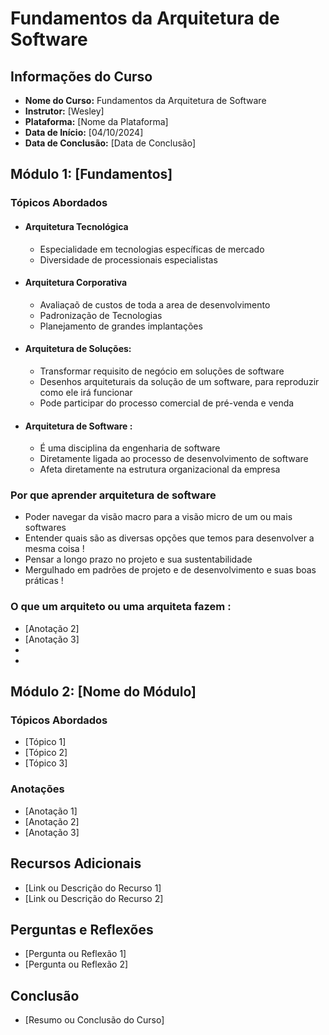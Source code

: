 # Fundamentos da Arquitetura de Software

## Informações do Curso
- **Nome do Curso:** Fundamentos da Arquitetura de Software
- **Instrutor:** [Wesley]
- **Plataforma:** [Nome da Plataforma]
- **Data de Início:** [04/10/2024]
- **Data de Conclusão:** [Data de Conclusão]

## Módulo 1: [Fundamentos]
### Tópicos Abordados
- #### Arquitetura Tecnológica
  - Especialidade em tecnologias específicas de mercado
  - Diversidade de processionais especialistas 
- #### Arquitetura Corporativa
  - Avaliaçaõ de custos de toda a area de desenvolvimento
  - Padronização de Tecnologias
  - Planejamento de grandes implantações
- #### Arquitetura de Soluções:
  - Transformar requisito de negócio em soluções de software
  - Desenhos arquiteturais da solução de um software, para reproduzir como ele irá funcionar
  - Pode participar do processo comercial de pré-venda e venda
- #### Arquitetura de Software :
  - É uma disciplina da engenharia de software
  - Diretamente ligada ao processo de desenvolvimento de software
  - Afeta diretamente na estrutura organizacional da empresa
### Por que aprender arquitetura de software
  - Poder navegar da visão macro para a visão micro de um ou mais softwares
  - Entender quais são as diversas opções que temos para desenvolver a mesma coisa !
  - Pensar a longo prazo no projeto e sua sustentabilidade
  - Mergulhado em padrões de projeto e de desenvolvimento e suas boas práticas !


### O que um arquiteto ou uma arquiteta fazem :
- [Anotação 2]
- [Anotação 3]
- 
- 

## Módulo 2: [Nome do Módulo]
### Tópicos Abordados
- [Tópico 1]
- [Tópico 2]
- [Tópico 3]

### Anotações
- [Anotação 1]
- [Anotação 2]
- [Anotação 3]

## Recursos Adicionais
- [Link ou Descrição do Recurso 1]
- [Link ou Descrição do Recurso 2]

## Perguntas e Reflexões
- [Pergunta ou Reflexão 1]
- [Pergunta ou Reflexão 2]

## Conclusão
- [Resumo ou Conclusão do Curso]